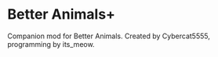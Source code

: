 # Better Animals+
Companion mod for Better Animals. Created by Cybercat5555, programming by its_meow.
